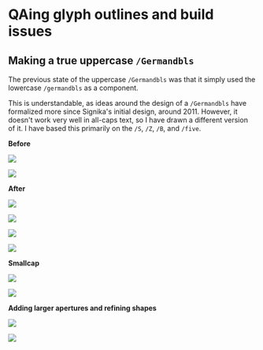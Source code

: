 # QAing glyph outlines and build issues

## Making a true uppercase `/Germandbls`

The previous state of the uppercase `/Germandbls` was that it simply used the lowercase `/germandbls` as a component.

This is understandable, as ideas around the design of a `/Germandbls` have formalized more since Signika's initial design, around 2011. However, it doesn't work very well in all-caps text, so I have drawn a different version of it. I have based this primarily on the `/S`, `/Z`, `/B`, and `/five`.

**Before**

![](assets/2018-12-20-13-42-35.png)

![](assets/2018-12-20-13-43-26.png)

**After**

![](assets/2018-12-20-13-43-07.png)

![](assets/2018-12-20-13-43-40.png)

![](assets/2018-12-20-13-47-47.png)

![](assets/2018-12-20-13-47-38.png)

**Smallcap**

![](assets/2018-12-20-14-29-01.png)

![](assets/2018-12-20-14-29-43.png)

**Adding larger apertures and refining shapes**

![](assets/2018-12-20-14-43-31.png)

![](assets/2018-12-20-14-46-29.png)